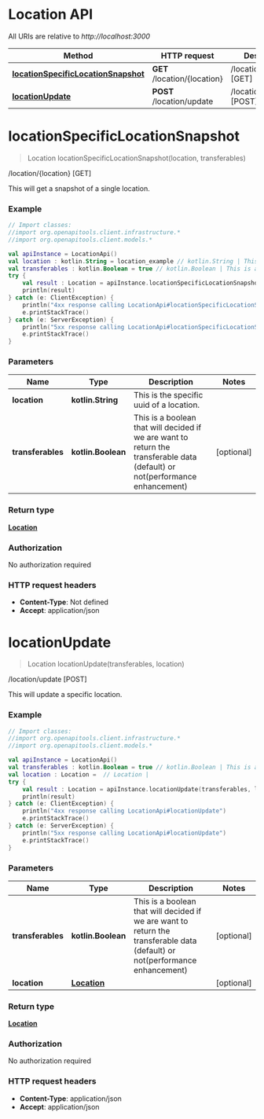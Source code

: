 # Location API

All URIs are relative to *http://localhost:3000*

Method | HTTP request | Description
------------- | ------------- | -------------
[**locationSpecificLocationSnapshot**](#locationspecificlocationsnapshot) | **GET** /location/\{location\} | /location/\{location\} [GET]
[**locationUpdate**](#locationupdate) | **POST** /location/update | /location/update [POST]


<a name="locationSpecificLocationSnapshot"></a>
# **locationSpecificLocationSnapshot**
> Location locationSpecificLocationSnapshot(location, transferables)

/location/\{location\} [GET]

This will get a snapshot of a single location.

### Example
```kotlin
// Import classes:
//import org.openapitools.client.infrastructure.*
//import org.openapitools.client.models.*

val apiInstance = LocationApi()
val location : kotlin.String = location_example // kotlin.String | This is the specific uuid of a location.
val transferables : kotlin.Boolean = true // kotlin.Boolean | This is a boolean that will decided if we are want to return the transferable data (default) or not(performance enhancement)
try {
    val result : Location = apiInstance.locationSpecificLocationSnapshot(location, transferables)
    println(result)
} catch (e: ClientException) {
    println("4xx response calling LocationApi#locationSpecificLocationSnapshot")
    e.printStackTrace()
} catch (e: ServerException) {
    println("5xx response calling LocationApi#locationSpecificLocationSnapshot")
    e.printStackTrace()
}
```

### Parameters

Name | Type | Description  | Notes
------------- | ------------- | ------------- | -------------
 **location** | **kotlin.String**| This is the specific uuid of a location. |
 **transferables** | **kotlin.Boolean**| This is a boolean that will decided if we are want to return the transferable data (default) or not(performance enhancement) | [optional]

### Return type

[**Location**](../models/Location)

### Authorization

No authorization required

### HTTP request headers

 - **Content-Type**: Not defined
 - **Accept**: application/json

<a name="locationUpdate"></a>
# **locationUpdate**
> Location locationUpdate(transferables, location)

/location/update [POST]

This will update a specific location.

### Example
```kotlin
// Import classes:
//import org.openapitools.client.infrastructure.*
//import org.openapitools.client.models.*

val apiInstance = LocationApi()
val transferables : kotlin.Boolean = true // kotlin.Boolean | This is a boolean that will decided if we are want to return the transferable data (default) or not(performance enhancement)
val location : Location =  // Location | 
try {
    val result : Location = apiInstance.locationUpdate(transferables, location)
    println(result)
} catch (e: ClientException) {
    println("4xx response calling LocationApi#locationUpdate")
    e.printStackTrace()
} catch (e: ServerException) {
    println("5xx response calling LocationApi#locationUpdate")
    e.printStackTrace()
}
```

### Parameters

Name | Type | Description  | Notes
------------- | ------------- | ------------- | -------------
 **transferables** | **kotlin.Boolean**| This is a boolean that will decided if we are want to return the transferable data (default) or not(performance enhancement) | [optional]
 **location** | [**Location**](../models/Location)|  | [optional]

### Return type

[**Location**](../models/Location)

### Authorization

No authorization required

### HTTP request headers

 - **Content-Type**: application/json
 - **Accept**: application/json

